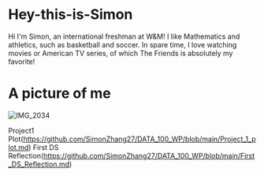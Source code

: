 # Hey-this-is-Simon
Hi I'm Simon, an international freshman at W&M! I like Mathematics and athletics, such as basketball and soccer. In spare time, I love watching movies or American TV series, of which The Friends is absolutely my favorite!

# A picture of me
![IMG_2034](https://user-images.githubusercontent.com/78221789/107217743-959a3400-6a49-11eb-82c3-f1a0d3e541a8.JPG)


Project1 Plot(https://github.com/SimonZhang27/DATA_100_WP/blob/main/Project_1_plot.md)
First DS Reflection(https://github.com/SimonZhang27/DATA_100_WP/blob/main/First_DS_Reflection.md)
